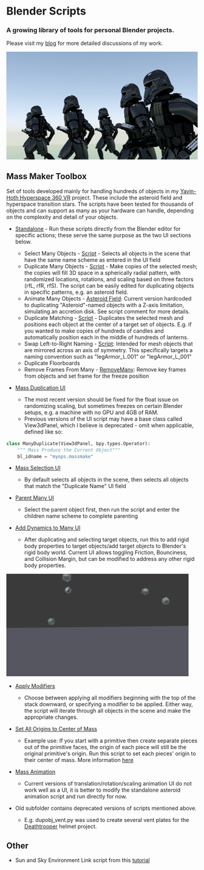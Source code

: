 # Blender Scripts

### A growing library of tools for personal Blender projects.

Please visit my [blog][blog link] for more detailed discussions of my work.

![Deathtroopers](/Other/Images/deathtroopers.png "Deathtroopers from Rogue One")

## Mass Maker Toolbox
Set of tools developed mainly for handling hundreds of objects in my [Yavin-Hoth Hyperspace 360 VR][VR] project.
These include the asteroid field and hyperspace transition stars. The scripts have been tested for thousands of objects and can support as many as your hardware can handle, depending on the complexity and detail of your objects.
 
* [Standalone][saFolder] - Run these scripts directly from the Blender editor for specific actions; these serve the same purpose as the two UI sections below.
  * Select Many Objects - [Script][selection] - Selects all objects in the scene that have the same name scheme as entered in the UI field
  * Duplicate Many Objects - [Script][dupobj] - Make copies of the selected mesh; the copies will fill 3D space in a spherically radial pattern, with randomized locations, rotations, and scaling based on three factors (rfL, rfR, rfS). The script can be easily edited for duplicating objects in specific patterns, e.g. an asteroid field.
  * Animate Many Objects - [Asteroid Field][asteroidAnim]: Current version hardcoded to duplicating "Asteroid"-named objects with a Z-axis limitation, simulating an accretion disk. See script comment for more details.
  * Duplicate Matching - [Script][matcher] - Duplicates the selected mesh and positions each object at the center of a target set of objects. E.g. if you wanted to make copies of hundreds of candles and automatically position each in the middle of hundreds of lanterns.
  * Swap Left-to-Right Naming - [Script][LtoR]: Intended for mesh objects that are mirrored across an axis of symmetry. This specifically targets a naming convention such as "legArmor\_L.001" or "legArmor\_L_001"
  * Duplicate Floorboards
  * Remove Frames From Many - [RemoveMany][remmany]: Remove key frames from objects and set frame for the freeze position

* [Mass Duplication UI][MDUI]
  * The most recent version should be fixed for the float issue on randomizing scaling, but sometimes freezes on certain Blender setups, e.g. a machine with no GPU and 4GB of RAM.
  * Previous versions of the UI script may have a base class called View3dPanel, which I believe is deprecated - omit when applicable, defined like so:
```python
class ManyDuplicate(View3dPanel, bpy.types.Operator):
    """ Mass Produce the Current Object"""
    bl_idname = "myops.massmake"
```


* [Mass Selection UI][selectionUI]
  * By default selects all objects in the scene, then selects all objects that match the "Duplicate Name" UI field

* [Parent Many UI][parentmanyUI]
  * Select the parent object first, then run the script and enter the children name scheme to complete parenting
  
* [Add Dynamics to Many UI][adddyn]
  * After duplicating and selecting target objects, run this to add rigid body properties to target objects/add target objects to Blender's rigid body world. Current UI allows toggling Friction, Bounciness, and Collision Margin, but can be modified to address any other rigid body properties. 

![Dynamics](/Other/Images/improved_dynamics.gif "Working demo of dynamics script")

* [Apply Modifiers][allmods]
  * Choose between applying all modifiers beginning with the top of the stack downward, or specifying a modifier to be applied. Either way, the script will iterate through all objects in the scene and make the appropriate changes.

* [Set All Origins to Center of Mass][centerall]
  * Example use: If you start with a primitive then create separate pieces out of the primitive faces, the origin of each piece will still be the original primitive's origin. Run this script to set each pieces' origin to their center of mass. More information [here][allcenterlink]

* [Mass Animation][MAUI] 
  * Current versions of translation/rotation/scaling animation UI do not work well as a UI, it is better to modify the standalone asteroid animation script and run directly for now.


* Old subfolder contains deprecated versions of scripts mentioned above.
  * E.g. dupobj_vent.py was used to create several vent plates for the [Deathtrooper][deathtrooper] helmet project.

## Other

* Sun and Sky Environment Link script from this [tutorial](https://www.youtube.com/watch?v=YXso7kNzxIU)

[VR]: https://www.youtube.com/watch?v=thC53_FVSao
[blog link]: https://atomicprime.wordpress.com
[dupobj]: /MassMakerToolbox/standalone/duplicate_many_objects.py
[matcher]: /MassMakerToolbox/standalone/duplicate_matching.py
[asteroidAnim]: /MassMakerToolbox/standalone/asteroid_animate.py
[saFolder]: /MassMakerToolbox/standalone
[MDUI]: /MassMakerToolbox/DuplicationUI
[MAUI]: /MassMakerToolbox/AnimationUI
[deathtrooper]: https://atomicprime.wordpress.com/2016/10/07/dynamic-linking-and-other-updates/
[selection]: /MassMakerToolbox/standalone/select_many_objects.py
[selectionUI]: /MassMakerToolbox/DuplicationUI/select_many_objects_UI.py
[adddyn]: /MassMakerToolbox/AnimationUI/add_dynamics_to_many_UI.py
[parentmanyUI]: /MassMakerToolbox/DuplicationUI/parent_many_objects_UI.py
[remmany]: /MassMakerToolbox/standalone/remove_frames_from_many.py
[centerall]: /MassMakerToolbox/DuplicationUI/origin_to_centerofmass.py
[allcenterlink]: https://atomicprime.wordpress.com/2016/12/30/quick-python/
[allmods]: /MassMakerToolbox/DuplicationUI/apply_all_mods.py
[LtoR]: /MassMakerToolbox/standalone/swap_L-R_name.py


